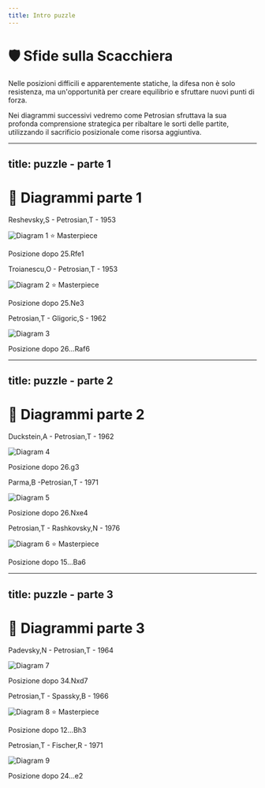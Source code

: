```yaml
---
title: Intro puzzle
---
```


# 🛡️ Sfide sulla Scacchiera

<div class="mt-6 text-left">
  <p class="text-lg text-gray-500 leading-relaxed">
    Nelle posizioni difficili e apparentemente statiche, la difesa non è solo resistenza, ma un'opportunità per creare equilibrio e sfruttare nuovi punti di forza.
  </p>
  <p class="text-lg text-gray-500 leading-relaxed mt-4">
    Nei diagrammi successivi vedremo come Petrosian sfruttava la sua profonda comprensione strategica per ribaltare le sorti delle partite, utilizzando il sacrificio posizionale come risorsa aggiuntiva.
  </p>
</div>

<Footer />


---
title: puzzle - parte 1
---

# 🧩 Diagrammi parte 1

<div class="grid grid-cols-3 gap-4 items-center justify-center mt-12">
  <div v-click="1" class="flex flex-col items-center">
    <p class="text-sm font-semibold text-gray-500">Reshevsky,S - Petrosian,T - 1953</p>
    <div class="relative flex flex-col items-center">
        <img src="../images/reshevsky-petrosian.jpg" alt="Diagram 1" class="w-48 h-48 object-cover rounded-lg shadow-md border-2 border-gray-300" />
        <span class="absolute -top-3 px-2 pl-1.5 py-0.5 bg-blue-500 text-white text-[9px] font-semibold rounded-full flex items-center shadow-md">
            ⭐ Masterpiece
        </span>
    </div>
    <p class="mt-2 text-xs">Posizione dopo 25.Rfe1</p>
  </div>  
  <div v-click="2" class="flex flex-col items-center">
    <p class="text-sm font-semibold text-gray-500">Troianescu,O - Petrosian,T - 1953</p>
    <div class="relative flex flex-col items-center">
      <img src="../images/troianescu-petrosian.jpg" alt="Diagram 2" class="w-48 h-48 object-cover rounded-lg shadow-md border-2 border-gray-300" />
      <span class="absolute -top-3 px-2 pl-1.5 py-0.5 bg-blue-500 text-white text-[9px] font-semibold rounded-full flex items-center shadow-md">
        ⭐ Masterpiece
      </span>
    </div>
    <p class="mt-2 text-xs">Posizione dopo 25.Ne3</p>
  </div>
  <div v-click="3" class="flex flex-col items-center">
    <p class="text-sm font-semibold text-gray-500">Petrosian,T - Gligoric,S - 1962</p>
    <img src="../images/petrosian-gligoric.jpg" alt="Diagram 3" class="w-48 h-48 object-cover rounded-lg shadow-md border-2 border-gray-300" />
    <p class="mt-2 text-xs">Posizione dopo 26...Raf6</p>
  </div>  
</div>

<Footer />

---
title: puzzle - parte 2
---

# 🧩 Diagrammi parte 2

<div class="grid grid-cols-3 gap-4 items-center justify-center mt-12">
  <div v-click="1" class="flex flex-col items-center">
    <p class="text-sm font-semibold text-gray-500">Duckstein,A - Petrosian,T - 1962</p>
    <img src="../images/dueckstein-petrosian.jpg" alt="Diagram 4" class="w-48 h-48 object-cover rounded-lg shadow-md border-2 border-gray-300" />
    <p class="mt-2 text-xs">Posizione dopo 26.g3</p>
  </div>
  <div v-click="2" class="flex flex-col items-center">
    <p class="text-sm font-semibold text-gray-500">Parma,B -Petrosian,T - 1971</p>
    <img src="../images/parma-petrosian.jpg" alt="Diagram 5" class="w-48 h-48 object-cover rounded-lg shadow-md border-2 border-gray-300" />
    <p class="mt-2 text-xs">Posizione dopo 26.Nxe4</p>
  </div>
  <div v-click="3" class="flex flex-col items-center">
    <p class="text-sm font-semibold text-gray-500">Petrosian,T - Rashkovsky,N - 1976</p>
    <div class="relative flex flex-col items-center">
        <img src="../images/petrosian-rashkovsky.jpg" alt="Diagram 6" class="w-48 h-48 object-cover rounded-lg shadow-md border-2 border-gray-300" />
        <span class="absolute -top-3 px-2 pl-1.5 py-0.5 bg-blue-500 text-white text-[9px] font-semibold rounded-full flex items-center shadow-md">
            ⭐ Masterpiece
        </span>
    </div>
    <p class="mt-2 text-xs">Posizione dopo 15...Ba6</p>
  </div>  
</div>

<Footer />

---
title: puzzle - parte 3
---

# 🧩 Diagrammi parte 3

<div class="grid grid-cols-3 gap-4 items-center justify-center mt-12">  
  <div v-click="1" class="flex flex-col items-center">
    <p class="text-sm font-semibold text-gray-500">Padevsky,N - Petrosian,T - 1964</p>
    <img src="../images/padevsky-petrosian.jpg" alt="Diagram 7" class="w-48 h-48 object-cover rounded-lg shadow-md border-2 border-gray-300" />
    <p class="mt-2 text-xs">Posizione dopo 34.Nxd7</p>
  </div>
  <div v-click="2" class="flex flex-col items-center">
    <p class="text-sm font-semibold text-gray-500">Petrosian,T - Spassky,B - 1966</p>
    <div class="relative flex flex-col items-center">
        <img src="../images/petrosian-spassky.jpg" alt="Diagram 8" class="w-48 h-48 object-cover rounded-lg shadow-md border-2 border-gray-300" />
        <span class="absolute -top-3 px-2 pl-1.5 py-0.5 bg-blue-500 text-white text-[9px] font-semibold rounded-full flex items-center shadow-md">
            ⭐ Masterpiece
        </span>
    </div>
    <p class="mt-2 text-xs">Posizione dopo 12...Bh3</p>
  </div>
  <div v-click="3" class="flex flex-col items-center">
    <p class="text-sm font-semibold text-gray-500">Petrosian,T - Fischer,R - 1971</p>
    <img src="../images/petrosian-fischer.jpg" alt="Diagram 9" class="w-48 h-48 object-cover rounded-lg shadow-md border-2 border-gray-300" />
    <p class="mt-2 text-xs">Posizione dopo 24...e2</p>
  </div>
  
</div>

<Footer />
